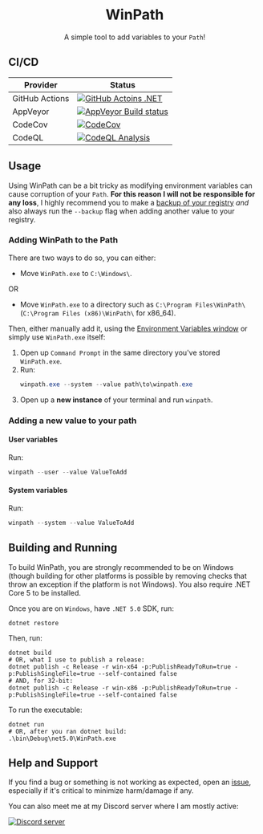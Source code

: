 <div align="center">
    <h1 >WinPath</h1>
    <p>A simple tool to add variables to your <code>Path</code>!</p>
</div>


## CI/CD
| Provider       | Status                                                                                                                                                                       |
| -------------- | ---------------------------------------------------------------------------------------------------------------------------------------------------------------------------- |
| GitHub Actions | [![GitHub Actoins .NET](https://github.com/ANF-Studios/WinPath/actions/workflows/dotnet.yml/badge.svg)](https://github.com/ANF-Studios/WinPath/actions/workflows/dotnet.yml) |
| AppVeyor       | [![AppVeyor Build status](https://ci.appveyor.com/api/projects/status/um85ms51acjnnux4?svg=true)](https://ci.appveyor.com/project/ANF-Studios/winpath)                       |
| CodeCov        | [![CodeCov](https://codecov.io/gh/ANF-Studios/WinPath/branch/master/graph/badge.svg?token=ZDA5DTLQMF)](https://codecov.io/gh/ANF-Studios/WinPath)                            |
| CodeQL         | [![CodeQL Analysis](https://github.com/ANF-Studios/WinPath/actions/workflows/codeql.yml/badge.svg)](https://github.com/ANF-Studios/WinPath/actions/workflows/codeql.yml)     |

## Usage
Using WinPath can be a bit tricky as modifying environment variables can cause corruption of your `Path`. **For this reason I will not be responsible for any loss**, I highly recommend you to make a [backup of your registry](https://support.microsoft.com/en-us/topic/how-to-back-up-and-restore-the-registry-in-windows-855140ad-e318-2a13-2829-d428a2ab0692) *and* also always run the `--backup` flag when adding another value to your registry.

### Adding WinPath to the Path
There are two ways to do so, you can either:
* Move `WinPath.exe` to `C:\Windows\`.

OR

* Move `WinPath.exe` to a directory such as `C:\Program Files\WinPath\` (`C:\Program Files (x86)\WinPath\` for x86_64).

Then, either manually add it, using the [Environment Variables window](https://superuser.com/a/284351) or simply use `WinPath.exe` itself:

1. Open up `Command Prompt` in the same directory you've stored `WinPath.exe`.
2. Run:
    ```ps1
    winpath.exe --system --value path\to\winpath.exe
    ```
3. Open up a **new instance** of your terminal and run `winpath`.

### Adding a new value to your path

#### User variables
Run:
```ps1
winpath --user --value ValueToAdd
```

#### System variables
Run:
```ps1
winpath --system --value ValueToAdd
```

## Building and Running
To build WinPath, you are strongly recommended to be on Windows (though building for other platforms is possible by removing checks that throw an exception if the platform is not Windows). You also require .NET Core 5 to be installed.

Once you are on `Windows`, have `.NET 5.0` SDK, run:
```pwsh
dotnet restore
```

Then, run:
```pwsh
dotnet build
# OR, what I use to publish a release:
dotnet publish -c Release -r win-x64 -p:PublishReadyToRun=true -p:PublishSingleFile=true --self-contained false
# AND, for 32-bit:
dotnet publish -c Release -r win-x86 -p:PublishReadyToRun=true -p:PublishSingleFile=true --self-contained false
```

To run the executable:
```
dotnet run
# OR, after you ran dotnet build:
.\bin\Debug\net5.0\WinPath.exe
```

## Help and Support
If you find a bug or something is not working as expected, open an [issue](https://github.com/ANF-Studios/WinPath/issues/new), especially if it's critical to minimize harm/damage if any.

You can also meet me at my Discord server where I am mostly active:

[![Discord server](https://discord.com/api/guilds/732064655396044840/embed.png?style=banner3)](https://discord.gg/fKWpK7A)

<!-- Publish using: dotnet publish -c Release -r win-x64 -p:PublishReadyToRun=true -p:PublishSingleFile=true --self-contained false -->
